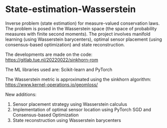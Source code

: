 # State-estimation-Wasserstein
Inverse problem (state estimation) for measure-valued conservation laws. The problem is posed in the Wasserstein space (the space of probability measures with finite second moments). The project involves manifold learning (using Wasserstein barycenters), optimal sensor placement (using consensus-based optimization) and state reconstruction.

The developments are made on the code: https://gitlab.tue.nl/20220022/sinkhorn-rom

The ML libraries used are: Scikit-learn and PyTorch

The Wasserstein metric is approximated using the sinkhorn algorithm: https://www.kernel-operations.io/geomloss/

New additions:
1. Sensor placement strategy using Wasserstein calculus
2. Implementation of optimal sensor location using PyTorch SGD and Consensus-based Optimization
3. State reconstruction using Wasserstein barycenters
